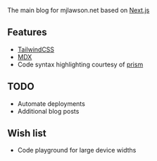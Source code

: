 The main blog for mjlawson.net based on [Next.js](https://nextjs.org/)

## Features

- [TailwindCSS](https://tailwindcss.com/)
- [MDX](https://mdxjs.com/)
- Code syntax highlighting courtesy of [prism](https://prismjs.com/)

## TODO

- Automate deployments
- Additional blog posts

## Wish list

- Code playground for large device widths
